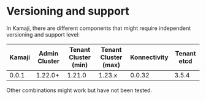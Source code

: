 # Versioning and support
In Kamaji, there are different components that might require independent versioning and support level:

|Kamaji|Admin Cluster|Tenant Cluster (min)|Tenant Cluster (max)|Konnectivity|Tenant etcd |
|------|-------------|--------------------|--------------------|------------|------------|
|0.0.1 |1.22.0+      |1.21.0              |1.23.x              |0.0.32      |3.5.4       | 

Other combinations might work but have not been tested.